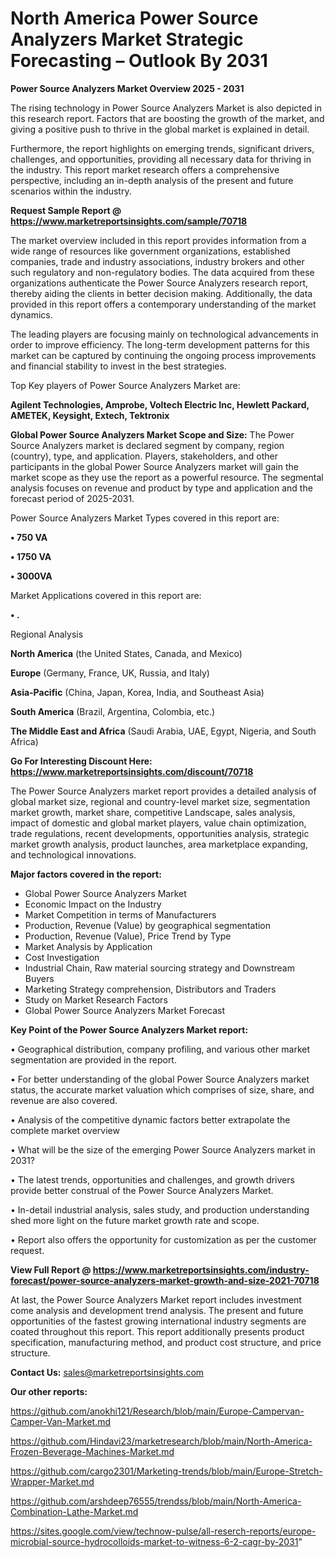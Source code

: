 # North America Power Source Analyzers Market Strategic Forecasting – Outlook By 2031

<Strong> Power Source Analyzers Market Overview 2025 - 2031</strong>

The rising technology in Power Source Analyzers Market is also depicted in this research report. Factors that are boosting the growth of the market, and giving a positive push to thrive in the global market is explained in detail.

Furthermore, the report highlights on emerging trends, significant drivers, challenges, and opportunities, providing all necessary data for thriving in the industry. This report market research offers a comprehensive perspective, including an in-depth analysis of the present and future scenarios within the industry.

<strong>Request Sample Report @ <a href=https://www.marketreportsinsights.com/sample/70718>https://www.marketreportsinsights.com/sample/70718</a></strong>

The market overview included in this report provides information from a wide range of resources like government organizations, established companies, trade and industry associations, industry brokers and other such regulatory and non-regulatory bodies. The data acquired from these organizations authenticate the Power Source Analyzers research report, thereby aiding the clients in better decision making. Additionally, the data provided in this report offers a contemporary understanding of the market dynamics.

The leading players are focusing mainly on technological advancements in order to improve efficiency. The long-term development patterns for this market can be captured by continuing the ongoing process improvements and financial stability to invest in the best strategies.

Top Key players of Power Source Analyzers Market are:

<strong>Agilent Technologies, Amprobe, Voltech Electric Inc, Hewlett Packard, AMETEK, Keysight, Extech, Tektronix</strong>

<strong><b>Global Power Source Analyzers Market Scope and Size:</b></strong>
The Power Source Analyzers market is declared segment by company, region (country), type, and application. Players, stakeholders, and other participants in the global Power Source Analyzers market will gain the market scope as they use the report as a powerful resource. The segmental analysis focuses on revenue and product by type and application and the forecast period of 2025-2031.

Power Source Analyzers Market Types covered in this report are:

<strong>• 750 VA

• 1750 VA

• 3000VA</strong>

Market Applications covered in this report are:

<strong>• .</strong> 

Regional Analysis

<strong>North America</strong> (the United States, Canada, and Mexico)

<strong>Europe</strong> (Germany, France, UK, Russia, and Italy)

<strong>Asia-Pacific</strong> (China, Japan, Korea, India, and Southeast Asia)

<strong>South America</strong> (Brazil, Argentina, Colombia, etc.)

<strong>The Middle East and Africa</strong> (Saudi Arabia, UAE, Egypt, Nigeria, and South Africa)

<strong>Go For Interesting Discount Here: <a href=https://www.marketreportsinsights.com/discount/70718>https://www.marketreportsinsights.com/discount/70718</a></strong>

The Power Source Analyzers market report provides a detailed analysis of global market size, regional and country-level market size, segmentation market growth, market share, competitive Landscape, sales analysis, impact of domestic and global market players, value chain optimization, trade regulations, recent developments, opportunities analysis, strategic market growth analysis, product launches, area marketplace expanding, and technological innovations.

<strong><b>Major factors covered in the report:</b></strong>
<ul>
  <li>Global Power Source Analyzers Market </li>
  <li>Economic Impact on the Industry</li>
  <li>Market Competition in terms of Manufacturers</li>
  <li>Production, Revenue (Value) by geographical segmentation</li>
  <li>Production, Revenue (Value), Price Trend by Type</li>
  <li>Market Analysis by Application</li>
  <li>Cost Investigation</li>
  <li>Industrial Chain, Raw material sourcing strategy and Downstream Buyers</li>
  <li>Marketing Strategy comprehension, Distributors and Traders</li>
  <li>Study on Market Research Factors</li>
  <li>Global Power Source Analyzers Market Forecast</li>
</ul>

<strong><b>Key Point of the Power Source Analyzers Market report:</b></strong>

• Geographical distribution, company profiling, and various other market segmentation are provided in the report.

• For better understanding of the global Power Source Analyzers market status, the accurate market valuation which comprises of size, share, and revenue are also covered.

• Analysis of the competitive dynamic factors better extrapolate the complete market overview

• What will be the size of the emerging Power Source Analyzers market in 2031?

• The latest trends, opportunities and challenges, and growth drivers provide better construal of the Power Source Analyzers Market.

• In-detail industrial analysis, sales study, and production understanding shed more light on the future market growth rate and scope.

• Report also offers the opportunity for customization as per the customer request.

<strong><b>View Full Report @ <a href=https://www.marketreportsinsights.com/industry-forecast/power-source-analyzers-market-growth-and-size-2021-70718>https://www.marketreportsinsights.com/industry-forecast/power-source-analyzers-market-growth-and-size-2021-70718</a></b></strong>


At last, the Power Source Analyzers Market report includes investment come analysis and development trend analysis. The present and future opportunities of the fastest growing international industry segments are coated throughout this report. This report additionally presents product specification, manufacturing method, and product cost structure, and price structure.

<strong>Contact Us:</strong>
sales@marketreportsinsights.com

<strong>Our other reports:</strong>

<a href=https://github.com/anokhi121/Research/blob/main/Europe-Campervan-Camper-Van-Market.md>https://github.com/anokhi121/Research/blob/main/Europe-Campervan-Camper-Van-Market.md</a>

<a href=https://github.com/Hindavi23/marketresearch/blob/main/North-America-Frozen-Beverage-Machines-Market.md>https://github.com/Hindavi23/marketresearch/blob/main/North-America-Frozen-Beverage-Machines-Market.md</a>

<a href=https://github.com/cargo2301/Marketing-trends/blob/main/Europe-Stretch-Wrapper-Market.md>https://github.com/cargo2301/Marketing-trends/blob/main/Europe-Stretch-Wrapper-Market.md</a>

<a href=https://github.com/arshdeep76555/trendss/blob/main/North-America-Combination-Lathe-Market.md>https://github.com/arshdeep76555/trendss/blob/main/North-America-Combination-Lathe-Market.md</a>

<a href=https://sites.google.com/view/technow-pulse/all-reserch-reports/europe-microbial-source-hydrocolloids-market-to-witness-6-2-cagr-by-2031>https://sites.google.com/view/technow-pulse/all-reserch-reports/europe-microbial-source-hydrocolloids-market-to-witness-6-2-cagr-by-2031</a>"
